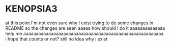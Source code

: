 # KENOPSIA3
at this point I'm not even sure why I exist
trying to do some changes in README so the changes are seen aaaaa how should i do it aaaaaaaaaaaaaa help me aaaaaaaaaaaaaaaaaaaaaaaaaaaaaaaaaaaaaaaaaaaaaaaaaaaaaaaa
i hope that counts
or not?
still no idea why i exist
